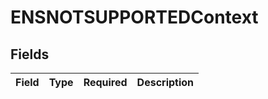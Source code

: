 # ENSNOTSUPPORTEDContext


## Fields

| Field       | Type        | Required    | Description |
| ----------- | ----------- | ----------- | ----------- |